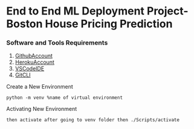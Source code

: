 # End to End ML Deployment Project-Boston House Pricing Prediction

### Software and Tools Requirements

1. [GithubAccount](https://github.com)
2. [HerokuAccount](https://heroku.com)
3. [VSCodeIDE](https://code.visualstudio.com/)
4. [GitCLI](https://git-scm.com/book/en/v2/Getting-Started-The-Command-Line)

Create a New Environment
```
python -m venv %name of virtual environment
```

Activating New Environment
```
then activate after going to venv folder then ./Scripts/activate
```